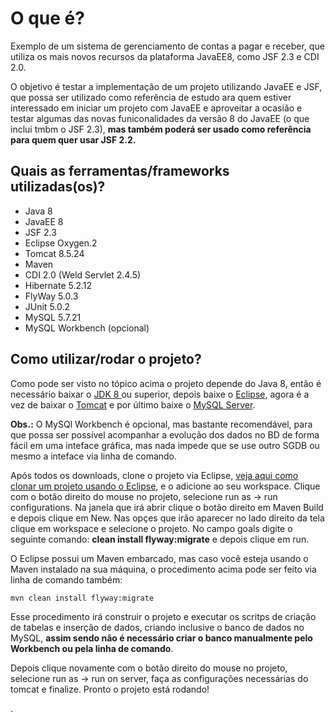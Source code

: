 # O que é?
Exemplo de um sistema de gerenciamento de contas a pagar e receber, que utiliza os mais novos recursos da plataforma JavaEE8,
como JSF 2.3 e CDI 2.0.  

O objetivo é testar a implementação de um projeto utilizando JavaEE e JSF, que possa ser utilizado
como referência de estudo ara quem estiver interessado em iniciar um projeto com JavaEE e aproveitar a ocasião e testar algumas
das novas funiconalidades da versão 8 do JavaEE (o que inclui tmbm o JSF 2.3), **mas também poderá ser usado como referência para
quem quer usar JSF 2.2.**

## Quais as ferramentas/frameworks utilizadas(os)?
 * Java 8
 * JavaEE 8
 * JSF 2.3
 * Eclipse Oxygen.2
 * Tomcat 8.5.24 
 * Maven
 * CDI 2.0 (Weld Servlet 2.4.5)
 * Hibernate 5.2.12
 * FlyWay 5.0.3
 * JUnit 5.0.2
 * MySQL 5.7.21
 * MySQL Workbench (opcional)
 
 ## Como utilizar/rodar o projeto?
  
  Como pode ser visto no tópico acima o projeto depende do Java 8, então é necessário baixar o <a href="http://www.oracle.com/technetwork/pt/java/javase/downloads/jdk8-downloads-2133151.html">JDK 8 </a> ou superior, depois baixe o <a href="http://www.eclipse.org/downloads/">Eclipse</a>, agora é a vez de baixar o <a href="https://tomcat.apache.org/download-80.cgi">Tomcat</a> e por último baixe o <a href="https://dev.mysql.com/downloads/mysql/">MySQL Server</a>.  
  
  **Obs.:** O MySQl Workbench é opcional, mas bastante recomendável, para que possa ser possível acompanhar a evolução dos dados
  no BD de forma fácil em uma inteface gráfica, mas nada impede que se use outro SGDB ou mesmo a inteface via linha de comando.
  
  Após todos os downloads, clone o projeto via Eclipse, <a href="https://medium.com/@josevieiraneto/git-workflow-com-eclipse-660e83221f41"> veja aqui como clonar um projeto usando o Eclipse</a>, e o adicione ao seu workspace. Clique com o botão direito
  do mouse no projeto, selecione run as -> run configurations. Na janela que irá abrir clique o botão direito em Maven Build e depois clique em New. Nas opçes que irão aparecer no lado direito da tela clique em workspace e selecione o projeto. No campo goals digite o seguinte comando: **clean install flyway:migrate** e depois clique em run.
  
  O Eclipse possui um Maven embarcado, mas caso você esteja usando o Maven instalado na sua máquina, o procedimento acima pode ser feito via linha de comando também: 
  
  ``mvn clean install flyway:migrate
  ``
  
Esse procedimento irá construir o projeto e executar os scritps de criação de tabelas e inserção de dados, criando inclusive o banco de dados no MySQL, **assim sendo não é necessário criar o banco manualmente pelo Workbench ou pela linha de comando**.

Depois clique novamente com o botão direito do mouse no projeto, selecione run as -> run on server, faça as configurações necessárias do tomcat e finalize. Pronto o projeto está rodando!


  
  .

